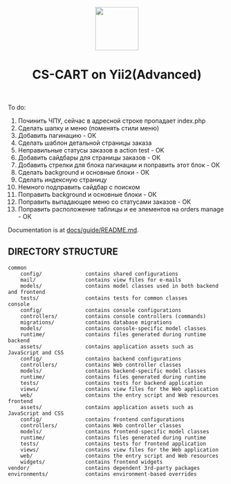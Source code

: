 <p align="center">
    <a href="https://github.com/yiisoft" target="_blank">
        <img src="https://avatars0.githubusercontent.com/u/993323" height="100px">
    </a>
    <h1 align="center">CS-CART on Yii2(Advanced)</h1>
    <br>
</p>

To do:
1. Починить ЧПУ, сейчас в адресной строке пропадает index.php
2. Сделать шапку и меню (поменять стили меню)
3. Добавить пагинацию - ОК
4. Сделать шаблон детальной страницы заказа
5. Неправильные статусы заказов в action test - OK
6. Добавить сайдбары для страницы заказов - ОК
7. Добавить стрелки для блока пагинации и поправить этот блок - ОК
8. Сделать background и основные блоки - ОК
9. Сделать индексную страницу
10. Немного подправить сайдбар с поиском
11. Поправить background и основные блоки - ОК
12. Поправить выпадающее меню со статусами заказов - ОК
13. Поправить расположение таблицы и ее элементов на orders manage - ОК

Documentation is at [docs/guide/README.md](docs/guide/README.md).

DIRECTORY STRUCTURE
-------------------

```
common
    config/              contains shared configurations
    mail/                contains view files for e-mails
    models/              contains model classes used in both backend and frontend
    tests/               contains tests for common classes    
console
    config/              contains console configurations
    controllers/         contains console controllers (commands)
    migrations/          contains database migrations
    models/              contains console-specific model classes
    runtime/             contains files generated during runtime
backend
    assets/              contains application assets such as JavaScript and CSS
    config/              contains backend configurations
    controllers/         contains Web controller classes
    models/              contains backend-specific model classes
    runtime/             contains files generated during runtime
    tests/               contains tests for backend application    
    views/               contains view files for the Web application
    web/                 contains the entry script and Web resources
frontend
    assets/              contains application assets such as JavaScript and CSS
    config/              contains frontend configurations
    controllers/         contains Web controller classes
    models/              contains frontend-specific model classes
    runtime/             contains files generated during runtime
    tests/               contains tests for frontend application
    views/               contains view files for the Web application
    web/                 contains the entry script and Web resources
    widgets/             contains frontend widgets
vendor/                  contains dependent 3rd-party packages
environments/            contains environment-based overrides
```
